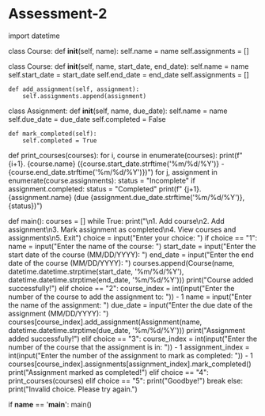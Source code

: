 # Assessment-2

import datetime

class Course:
    def __init__(self, name):
        self.name = name
        self.assignments = []

class Course:
    def __init__(self, name, start_date, end_date):
        self.name = name
        self.start_date = start_date
        self.end_date = end_date
        self.assignments = []

    def add_assignment(self, assignment):
        self.assignments.append(assignment)

class Assignment:
    def __init__(self, name, due_date):
        self.name = name
        self.due_date = due_date
        self.completed = False

    def mark_completed(self):
        self.completed = True

def print_courses(courses):
    for i, course in enumerate(courses):
        print(f"{i+1}. {course.name} ({course.start_date.strftime('%m/%d/%Y')} - {course.end_date.strftime('%m/%d/%Y')})")
        for j, assignment in enumerate(course.assignments):
            status = "Incomplete"
            if assignment.completed:
                status = "Completed"
            print(f"   {j+1}. {assignment.name} (due {assignment.due_date.strftime('%m/%d/%Y')}, {status})")

def main():
    courses = []
    while True:
        print("\n1. Add course\n2. Add assignment\n3. Mark assignment as completed\n4. View courses and assignments\n5. Exit")
        choice = input("Enter your choice: ")
        if choice == "1":
            name = input("Enter the name of the course: ")
            start_date = input("Enter the start date of the course (MM/DD/YYYY): ")
            end_date = input("Enter the end date of the course (MM/DD/YYYY): ")
            courses.append(Course(name, datetime.datetime.strptime(start_date, '%m/%d/%Y'), datetime.datetime.strptime(end_date, '%m/%d/%Y')))
            print("Course added successfully!")
        elif choice == "2":
            course_index = int(input("Enter the number of the course to add the assignment to: ")) - 1
            name = input("Enter the name of the assignment: ")
            due_date = input("Enter the due date of the assignment (MM/DD/YYYY): ")
            courses[course_index].add_assignment(Assignment(name, datetime.datetime.strptime(due_date, '%m/%d/%Y')))
            print("Assignment added successfully!")
        elif choice == "3":
            course_index = int(input("Enter the number of the course that the assignment is in: ")) - 1
            assignment_index = int(input("Enter the number of the assignment to mark as completed: ")) - 1
            courses[course_index].assignments[assignment_index].mark_completed()
            print("Assignment marked as completed!")
        elif choice == "4":
            print_courses(courses)
        elif choice == "5":
            print("Goodbye!")
            break
        else:
            print("Invalid choice. Please try again.")

if __name__ == '__main__':
    main()
